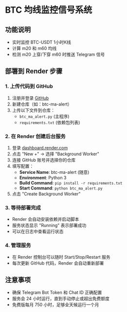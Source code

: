 # BTC 均线监控信号系统

## 功能说明
- 实时监控 BTC-USDT 1小时K线
- 计算 m20 和 m60 均线
- 检测 m20 上穿/下穿 m60 时推送 Telegram 信号

## 部署到 Render 步骤

### 1. 上传代码到 GitHub
1. 注册并登录 [GitHub](https://github.com/)
2. 新建仓库（如：btc-ma-alert）
3. 上传以下文件到仓库：
   - `btc_ma_alert.py` (主程序)
   - `requirements.txt` (依赖包列表)

### 2. 在 Render 创建后台服务
1. 登录 [dashboard.render.com](https://dashboard.render.com/)
2. 点击 "New +" → 选择 "Background Worker"
3. 连接 GitHub 账号并选择你的仓库
4. 填写配置：
   - **Service Name**: btc-ma-alert (随意)
   - **Environment**: Python 3
   - **Build Command**: `pip install -r requirements.txt`
   - **Start Command**: `python btc_ma_alert.py`
5. 点击 "Create Background Worker"

### 3. 等待部署完成
- Render 会自动安装依赖并启动脚本
- 服务状态显示 "Running" 表示部署成功
- 可以在日志中查看运行状态

### 4. 管理服务
- 在 Render 控制台可以随时 Start/Stop/Restart 服务
- 每次更新 GitHub 代码，Render 会自动重新部署

## 注意事项
- 确保 Telegram Bot Token 和 Chat ID 正确配置
- 服务会 24 小时运行，直到手动停止或超出免费额度
- 免费版每月 750 小时，足够全天候运行一个月 